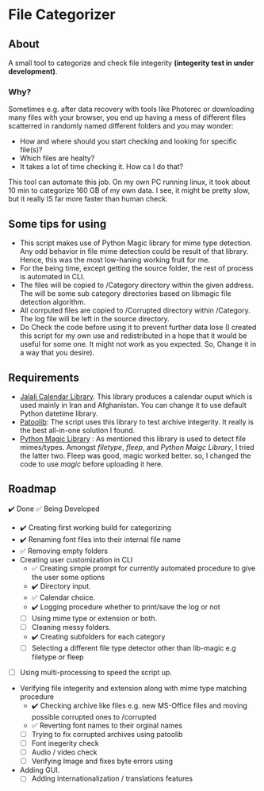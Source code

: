 # File Categorizer

## About

A small tool to categorize and check file integerity **(integerity test in under development)**.

### Why?

Sometimes e.g. after data recovery with tools like Photorec or downloading many files with your browser, you end up having a mess of different files scatterred in randomly named different folders and you may wonder:

- How and where should you start checking and looking for specific file(s)?
- Which files are healty?
- It takes a lot of time checking it. How ca I do that?

This tool can automate this job.
On my own PC running linux, it took about 10 min to categorize 160 GB of my own data. I see, it might be pretty slow, but it really IS far more faster than human check.

## Some tips for using

- This script makes use of Python Magic library for mime type detection. Any odd behavior in file mime detection could be result of that library. Hence, this was the most low-haning working fruit for me.
- For the being time, except getting the source folder, the rest of process is automated in CLI.
- The files will be copied to /Category directory within the given address. The will be some sub category directories based on libmagic file detection algorithm.
- All corrputed files are copied to /Corrupted directory within /Category. The log file will be left in the source directory.
- Do Check the code before using it to prevent further data lose (I created this script for my own use and redistributed in a hope that it would be useful for some one. It might not work as you expected. So, Change it in a way that you desire).

## Requirements

- [Jalali Calendar Library](https://github.com/shobeiry/jalali). This library produces a calendar ouput which is used mainly in Iran and Afghanistan. You can change it to use default Python datetime library.
- [Patoolib](https://github.com/wummel/patool): The script uses this library to test archive integerity. It really is the best all-in-one solution I found.
- [Python Magic Library](https://github.com/ahupp/python-magic) : As mentioned this library is used to detect file mimes/types. Amongst *filetype*, *fleep*, and *Python Maigc Library*, I tried the latter two. Fleep was good, magic worked better. so, I changed the code to use *magic* before uploading it here.

## Roadmap

  :heavy_check_mark: Done
  :white_check_mark: Being Developed

- :heavy_check_mark: Creating first working build for categorizing
- :heavy_check_mark: Renaming font files into their internal file name
- :white_check_mark: Removing empty folders
- Creating user customization in CLI
  - :white_check_mark: Creating simple prompt for currently automated procedure to give the user some options
  - :heavy_check_mark: Directory input.
  - :white_check_mark: Calendar choice.
  - :heavy_check_mark: Logging procedure whether to print/save the log or not
  - [ ] Using mime type or extension or both.
  - [ ] Cleaning messy folders.
  - :heavy_check_mark: Creating subfolders for each category
  - [ ] Selecting a different file type detector other than lib-magic e.g filetype or fleep
- [ ] Using multi-processing to speed the script up.
- Verifying file integerity and extension along with mime type matching procedure
  - :heavy_check_mark: Checking archive like files e.g. new MS-Office files and moving possible corrupted ones to /corrupted
  - :white_check_mark: Reverting font names to their orginal names
  - [ ] Trying to fix corrupted archives using patoolib
  - [ ] Font inegerity check
  - [ ] Audio / video check
  - [ ] Verifying Image and fixes byte errors using
- Adding GUI.
  - [ ] Adding internationalization / translations features
